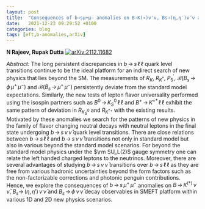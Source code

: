 ```yaml
---
layout: post
title:  "Consequences of b→sμ+μ− anomalies on B→K(∗)νˉν, Bs→(η,η′)νˉν and Bs→φνˉν decay observables"
date:   2021-12-23 09:29:52 +0100
categories: blog
tags: [eft,b-anomalies,arXiv]
---
```


 **N Rajeev, Rupak Dutta**
[![arXiv:2112.11682](https://img.shields.io/badge/arXiv-2112.11682-00ff00)](https://arxiv.org/abs/2112.11682)

*Abstract:*
The long persistent discrepancies in $b\,\to\,s\, \ell\, \ell$ quark level transitions continue to be the ideal platform for an indirect search of new physics that lies beyond the SM. The measurements of $R_K$, $R_{K^*}$, $P_5^{\prime}$, $\mathcal{B}(B_s\, \to\, \phi\, \mu^+\,\mu^-)$ and $\mathcal{B}(B_s\, \to\, \mu^+\,\mu^-)$ persistently deviate from the standard model expectations. Similarly, the new tests of lepton flavor universality performed using the isospin partners such as $B^0 \, \to \, K_S^{0} \, \ell\,\ell$ and $B^+ \, \to \, K^{+*} \, \ell\,\ell$ exhibit the same pattern of deviation in $R_{K_S^0}$ and $R_{K^{*+}}$ with the existing results. Motivated by these anomalies we search for the patterns of new physics in the family of flavor changing neutral decays with neutral leptons in the final state undergoing $b \, \to \,s\, \nu \, \bar{\nu}$ quark level transitions. There are close relations between $b\,\to\,s\, \ell\, \ell$ and $b \, \to \,s\, \nu \, \bar{\nu}$ transitions not only in standard model but also in various beyond the standard model scenarios. For beyond the standard model physics under the $\rm SU_L(2)$ gauge symmetry one can relate the left handed charged leptons to the neutrinos. Moreover, there are several advantages of studying $b \, \to \,s\, \nu \, \bar{\nu}$ transitions over $b\,\to\,s\, \ell\, \ell$ as they are free from various hadronic uncertainties beyond the form factors such as the non-factorizable corrections and photonic penguin contributions. Hence, we explore the consequences of $b\, \to\, s\, \mu^+\, \mu^-$ anomalies on $B \, \to \, K^{(*)} \,\nu \, \bar{\nu}$, $B_s \to\, (\eta,\eta') \, \nu\,\bar{\nu}$ and $B_s \, \to \, \phi \, \nu \, \bar{\nu}$ decay observables in SMEFT platform within various 1D and 2D new physics scenarios.
